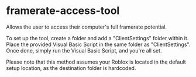 # framerate-access-tool
Allows the user to access their computer's full framerate potential.

To set up the tool, create a folder and add a "ClientSettings" folder within it. Place the provided Visual Basic Script in the same folder as "ClientSettings". Once done, simply run the Visual Basic Script, and you're all set.

Please note that this method assumes your Roblox is located in the default setup location, as the destination folder is hardcoded.
